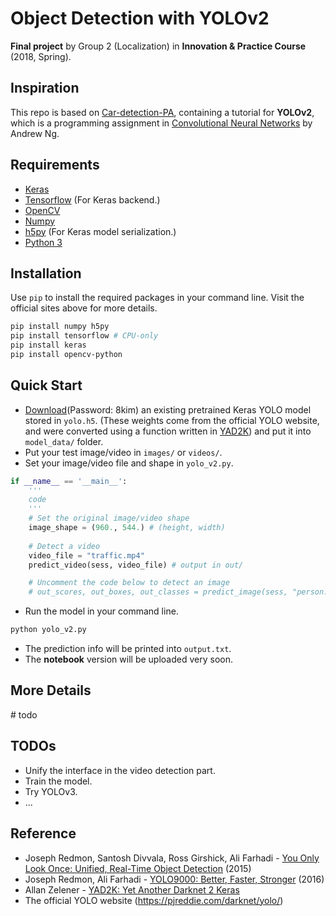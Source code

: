 # Object Detection with YOLOv2
**Final project** by Group 2 (Localization) in **Innovation & Practice Course** (2018, Spring).

## Inspiration
This repo is based on [Car-detection-PA](https://github.com/n3rdd/Car-detection-PA), containing a tutorial for **YOLOv2**, which is a programming assignment in [Convolutional Neural Networks](https://www.coursera.org/learn/convolutional-neural-networks/) by Andrew Ng. 

## Requirements
- [Keras](https://github.com/fchollet/keras)
- [Tensorflow](https://www.tensorflow.org/) (For Keras backend.)
- [OpenCV](https://pypi.org/project/opencv-python/)
- [Numpy](http://www.numpy.org/)
- [h5py](http://www.h5py.org/) (For Keras model serialization.)
- [Python 3](https://www.python.org/)

## Installation 
Use `pip` to install the required packages in your command line. Visit the official sites above for more details.
```bash
pip install numpy h5py
pip install tensorflow # CPU-only
pip install keras
pip install opencv-python
```

## Quick Start
- [Download](https://pan.baidu.com/s/1sos5oov7V3O0uwOjoUvbuQ)(Password: 8kim) an existing pretrained Keras YOLO model stored in  `yolo.h5`. (These weights come from the official YOLO website, and were converted using a function written in [YAD2K](https://github.com/allanzelener/YAD2K)) and put it into `model_data/` folder.
- Put your test image/video in `images/` or `videos/`.
- Set your image/video file and shape in `yolo_v2.py`.
```python
if __name__ == '__main__':
    '''
    code
    '''
    # Set the original image/video shape
    image_shape = (960., 544.) # (height, width)
    
    # Detect a video
    video_file = "traffic.mp4"
    predict_video(sess, video_file) # output in out/

    # Uncomment the code below to detect an image
    # out_scores, out_boxes, out_classes = predict_image(sess, "person.jpg")
```
- Run the model in your command line.
```bash
python yolo_v2.py
```
- The prediction info will be printed into `output.txt`.
- The **notebook** version will be uploaded very soon.


## More Details
\# todo

## TODOs
- Unify the interface in the video detection part.
- Train the model.
- Try YOLOv3.
- ...


## Reference
- Joseph Redmon, Santosh Divvala, Ross Girshick, Ali Farhadi - [You Only Look Once: Unified, Real-Time Object Detection](https://arxiv.org/abs/1506.02640) (2015)
- Joseph Redmon, Ali Farhadi - [YOLO9000: Better, Faster, Stronger](https://arxiv.org/abs/1612.08242) (2016)
- Allan Zelener - [YAD2K: Yet Another Darknet 2 Keras](https://github.com/allanzelener/YAD2K)
- The official YOLO website (https://pjreddie.com/darknet/yolo/) 

